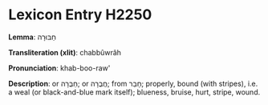 # Lexicon Entry H2250

**Lemma**: חַבּוּרָה

**Transliteration (xlit)**: chabbûwrâh

**Pronunciation**: khab-boo-raw'

**Description**:
or חַבֻּרָה; or חֲבֻרָה; from חָבַר; properly, bound (with stripes), i.e. a weal (or black-and-blue mark itself); blueness, bruise, hurt, stripe, wound.
